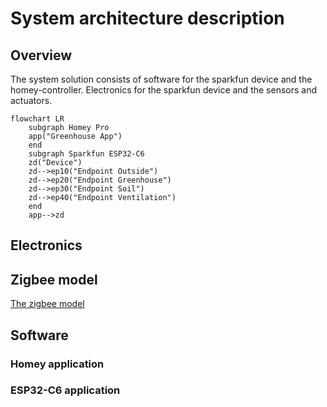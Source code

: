 # System architecture description
## Overview
The system solution consists of software for the sparkfun device and the homey-controller. Electronics for the sparkfun device and the sensors and actuators.

```mermaid
flowchart LR
    subgraph Homey Pro
    app("Greenhouse App")
    end
    subgraph Sparkfun ESP32-C6
    zd("Device")
    zd-->ep10("Endpoint Outside")
    zd-->ep20("Endpoint Greenhouse")
    zd-->ep30("Endpoint Soil")
    zd-->ep40("Endpoint Ventilation")
    end
    app-->zd
```
## Electronics
## Zigbee model
[The zigbee model](zigbee.md)
## Software
### Homey application
### ESP32-C6 application

